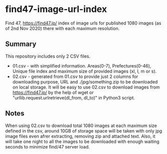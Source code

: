 # find47-image-url-index
Find 47,  https://find47.jp/ index of image urls for published 1080 images (as of 2nd Nov 2020) there with each maximum resolution. 

## Summary
This repository includes only 2 CSV files.
 - 01.csv - with simplified information. Areas(0-7), Prefectures(0-46), Unique file index and maximum size of provided images (xl, l, m or s).
 - 02.csv - generated from 01.csv to provide just 2 columns for downloading purpose, URL and ./jpg/something.zip to be downloaded on local storage. 
It will be easy to use 02.csv to download images from https://find47.jp/ by the help of wget or "urllib.request.urlretrieve(dl_from, dl_to)" in Python3 script.

## Notes
 When using 02.csv to download total 1080 images at each maximum size defined in the csv, around 10GB of storage space will be taken with only jpg image files even afrer extracting, removing zip and attached text.
 Also, it will take one night to all the images to be downloaded with enough waiting seconds to minimize find/47 server load.
